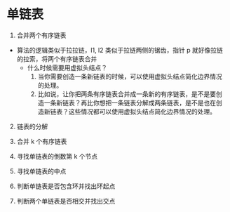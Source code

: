 # 单链表
1. 合并两个有序链表

* 算法的逻辑类似于拉拉链，l1, l2 类似于拉链两侧的锯齿，指针 p 就好像拉链的拉索，将两个有序链表合并
    * 什么时候需要用虚拟头结点？
        1. 当你需要创造一条新链表的时候，可以使用虚拟头结点简化边界情况的处理。
        2. 比如说，让你把两条有序链表合并成一条新的有序链表，是不是要创造一条新链表？再比你想把一条链表分解成两条链表，是不是也在创造新链表？这些情况都可以使用虚拟头结点简化边界情况的处理。

2. 链表的分解

3. 合并 k 个有序链表

4. 寻找单链表的倒数第 k 个节点

5. 寻找单链表的中点

6. 判断单链表是否包含环并找出环起点

7. 判断两个单链表是否相交并找出交点

